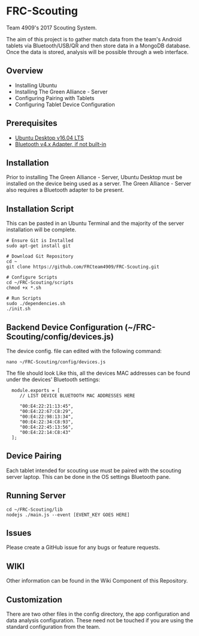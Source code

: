# FRC-Scouting

Team 4909's 2017 Scouting System.

The aim of this project is to gather match data from the team's Android tablets via Bluetooth/USB/QR and then store data in a MongoDB database. Once the data is stored, analysis will be possible through a web interface.

## Overview
- Installing Ubuntu
- Installing The Green Alliance - Server
- Configuring Pairing with Tablets 
- Configuring Tablet Device Configuration

## Prerequisites
- [Ubuntu Desktop v16.04 LTS](https://www.ubuntu.com/download/desktop)
- [Bluetooth v4.x Adapter, if not built-in](http://a.co/fmJrtQR)

## Installation
Prior to installing The Green Alliance - Server, Ubuntu Desktop must be installed on the device being used as a server. The Green Alliance - Server also requires a Bluetooth adapter to be present. 

## Installation Script
This can be pasted in an Ubuntu Terminal and the majority of the server installation will be complete.
```
# Ensure Git is Installed
sudo apt-get install git

# Download Git Repository
cd ~
git clone https://github.com/FRCteam4909/FRC-Scouting.git

# Configure Scripts
cd ~/FRC-Scouting/scripts
chmod +x *.sh

# Run Scripts
sudo ./dependencies.sh
./init.sh

```
## Backend Device Configuration (~/FRC-Scouting/config/devices.js)
The device config. file can edited with the following command:
```
nano ~/FRC-Scouting/config/devices.js
```
The file should look Like this, all the devices MAC addresses can be found under the devices' Bluetooth settings:
```
  module.exports = [
     // LIST DEVICE BLUETOOTH MAC ADDRESSES HERE
     
     "00:E4:22:21:13:45",
     "00:E4:22:67:C8:29",
     "00:E4:22:98:13:34",
     "00:E4:22:34:C8:93",
     "00:E4:22:45:13:56",
     "00:E4:22:14:C8:43"
  ];
```

## Device Pairing
Each tablet intended for scouting use must be paired with the scouting server laptop. This can be done in the OS settings Bluetooth pane.

## Running Server
```
cd ~/FRC-Scouting/lib
nodejs ./main.js --event [EVENT_KEY GOES HERE]
```

## Issues
Please create a GitHub issue for any bugs or feature requests.

## WIKI
Other information can be found in the Wiki Component of this Repository.

## Customization
There are two other files in the config directory, the app configuration and data analysis configuration. These need not be touched if you are using the standard configuration from the team.
